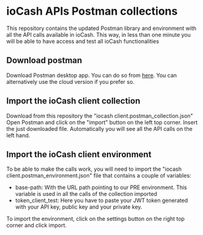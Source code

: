 # ioCash APIs Postman collections
This repository contains the updated Postman library and environment with all the API calls available in ioCash.
This way, in less than one minute you will be able to have access and test all ioCash functionalities

## Download postman

Download Postman desktop app. You can do so from <a href="https://www.postman.com/downloads/" target="_blank">here</a>. You can alternatively use the cloud version if you prefer so.

## Import the ioCash client collection

Download from this repository the "iocash client.postman_collection.json"
Open Postman and click on the "import" button on the left top corner. Insert the just downloaded file. Automatically you will see all the API calls on the left hand.

## Import the ioCash client environment

To be able to make the calls work, you will need to import the "iocash client.postman_environment.json" file that contains a couple of variables: 

* base-path: With the URL path pointing to our PRE environment. This variable is used in all the calls of the collection imported
* token_client_test: Here you have to paste your JWT token generated with your API key, public key and your private key.

To import the environment, click on the settings button on the right top corner and click import.
